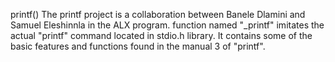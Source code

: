 printf()
The printf project is a collaboration between Banele Dlamini and Samuel Eleshinnla in the ALX program. function named "_printf" imitates the actual "printf" command located in stdio.h library. It contains some of the basic features and functions found in the manual 3 of "printf".
